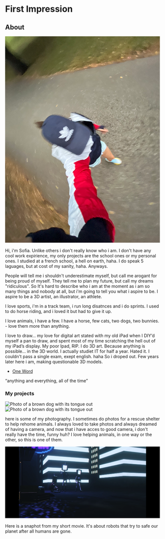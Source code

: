 # First Impression


## About

![Image of a girl running, shot fro high engle](IMG_1870.png)

Hi, i'm Sofia.
Unlike others i don't really know who i am. I don't have any cool work expirience, my only projects are the school ones or my personal ones.
I studied at a french school, a hell on earth, haha. I do speak 5 laguages, but at cost of my sanity, haha. Anyways.


People will tell me i shouldn't underestimate myself, but call me arogant for being proud of myself. They tell me to plan my future, but call my dreams "ridiculous".
So It's hard to describe who i am at the moment as i am so many things and nobody at all, but i'm going to tell you what i aspire to be. I aspire to be a 3D artist, an illustrator, an athlete.

I love sports, i'm in a track team, i run long disatnces and i do sprints. I used to do horse riding, and i loved it but had to give it up. 

I love animals, i have a few. I have a horse, few cats, two dogs, two bunnies. - love them more than anything.

I love to draw... my love for digital art stated with my old iPad when I DIY’d myself a pan to draw, and spent most of my time scratching the hell out of my iPad’s display. My poor Ipad, RIP. 
I do 3D art. Because anything is possible... in the 3D world. I actually studiet IT for half a year. Hated it. I couldn't pass a single exam, exept english. haha
So i droped out. Few years later here i am, making questionable 3D models. 

- [One Word](https://www.canva.com/design/DAFzNSMShEY/HtndGKof9UMl3immaD3sIw/view?utm_content=DAFzNSMShEY&utm_campaign=designshare&utm_medium=link&utm_source=editor)

“anything and everything, all of the time” 


### My projects 

![Photo of a brown dog with its tongue out](DEC01210.jpg)
![Photo of a brown dog with its tongue out](DEC01644.jpg)


here is some of my photography. I sometimes do photos for a rescue shelter to help rehome animals. I always loved to take photos and always dreamed of having a camera, and now that i have acces to good camera, i don't really have the time, funny huh? I love helping animals, in one way or the other, so this is one of them. 




![snaphot from a short 3d movie, robot walking towards us, while two robots sit on the ground](IMG_1793.PNG)

Here is a snaphot from my short movie. It's about robots that try to safe our planet after all humans are gone. 






